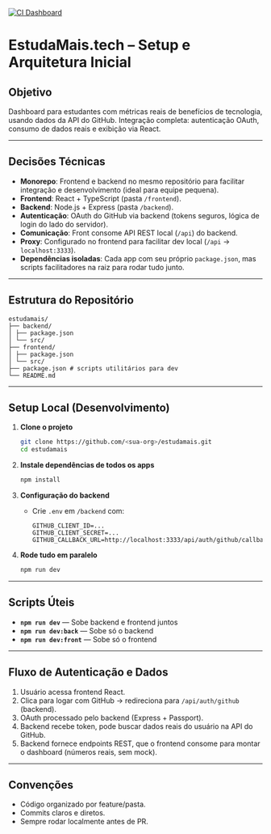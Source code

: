 [![CI Dashboard](https://github.com/estudamais-tech/dashboard/actions/workflows/ci.yml/badge.svg)](https://github.com/estudamais-tech/dashboard/actions/workflows/ci.yml)


# EstudaMais.tech – Setup e Arquitetura Inicial

## Objetivo

Dashboard para estudantes com métricas reais de benefícios de tecnologia, usando dados da API do GitHub. Integração completa: autenticação OAuth, consumo de dados reais e exibição via React.

---

## Decisões Técnicas

- **Monorepo**: Frontend e backend no mesmo repositório para facilitar integração e desenvolvimento (ideal para equipe pequena).
- **Frontend**: React + TypeScript (pasta `/frontend`).
- **Backend**: Node.js + Express (pasta `/backend`).
- **Autenticação**: OAuth do GitHub via backend (tokens seguros, lógica de login do lado do servidor).
- **Comunicação**: Front consome API REST local (`/api`) do backend.
- **Proxy**: Configurado no frontend para facilitar dev local (`/api` → `localhost:3333`).
- **Dependências isoladas**: Cada app com seu próprio `package.json`, mas scripts facilitadores na raiz para rodar tudo junto.

---

## Estrutura do Repositório
```
estudamais/
├── backend/
│ ├── package.json
│ └── src/
├── frontend/
│ ├── package.json
│ └── src/
├── package.json # scripts utilitários para dev
└── README.md
```

---

## Setup Local (Desenvolvimento)

1. **Clone o projeto**
    ```bash
    git clone https://github.com/<sua-org>/estudamais.git
    cd estudamais
    ```

2. **Instale dependências de todos os apps**
    ```bash
    npm install
    ```

3. **Configuração do backend**
    - Crie `.env` em `/backend` com:
        ```
        GITHUB_CLIENT_ID=...
        GITHUB_CLIENT_SECRET=...
        GITHUB_CALLBACK_URL=http://localhost:3333/api/auth/github/callback
        ```

4. **Rode tudo em paralelo**
    ```bash
    npm run dev
    ```

---

## Scripts Úteis

- **`npm run dev`** — Sobe backend e frontend juntos
- **`npm run dev:back`** — Sobe só o backend
- **`npm run dev:front`** — Sobe só o frontend

---

## Fluxo de Autenticação e Dados

1. Usuário acessa frontend React.
2. Clica para logar com GitHub → redireciona para `/api/auth/github` (backend).
3. OAuth processado pelo backend (Express + Passport).
4. Backend recebe token, pode buscar dados reais do usuário na API do GitHub.
5. Backend fornece endpoints REST, que o frontend consome para montar o dashboard (números reais, sem mock).

---

## Convenções

- Código organizado por feature/pasta.
- Commits claros e diretos.
- Sempre rodar localmente antes de PR.
